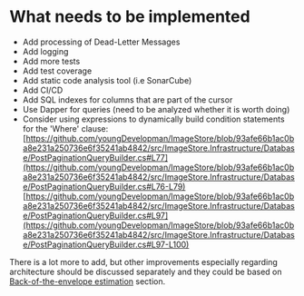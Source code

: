 # What needs to be implemented
- Add processing of Dead-Letter Messages
- Add logging
- Add more tests
- Add test coverage
- Add static code analysis tool (i.e SonarCube)
- Add CI/CD
- Add SQL indexes for columns that are part of the cursor
- Use Dapper for queries (need to be analyzed whether it is worth doing)
- Consider using expressions to dynamically build condition statements for the 'Where' clause: [https://github.com/youngDevelopman/ImageStore/blob/93afe66b1ac0ba8e231a250736e6f35241ab4842/src/ImageStore.Infrastructure/Database/PostPaginationQueryBuilder.cs#L77](https://github.com/youngDevelopman/ImageStore/blob/93afe66b1ac0ba8e231a250736e6f35241ab4842/src/ImageStore.Infrastructure/Database/PostPaginationQueryBuilder.cs#L76-L79)
[https://github.com/youngDevelopman/ImageStore/blob/93afe66b1ac0ba8e231a250736e6f35241ab4842/src/ImageStore.Infrastructure/Database/PostPaginationQueryBuilder.cs#L97](https://github.com/youngDevelopman/ImageStore/blob/93afe66b1ac0ba8e231a250736e6f35241ab4842/src/ImageStore.Infrastructure/Database/PostPaginationQueryBuilder.cs#L97-L100)

There is a lot more to add, but other improvements especially regarding architecture should be discussed separately and they could be based on [Back-of-the-envelope estimation](https://github.com/youngDevelopman/ImageStore/blob/master/docs/back-of-the-envelope-estimation.md) section.
